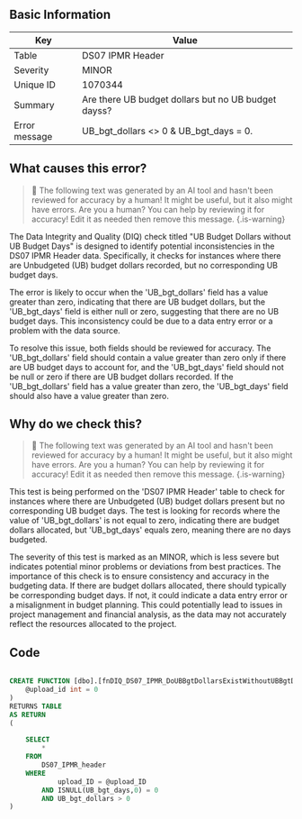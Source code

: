 ## Basic Information
| Key         | Value          |
|-------------|----------------|
| Table       | DS07 IPMR Header |
| Severity    | MINOR |
| Unique ID   | 1070344   |
| Summary     | Are there UB budget dollars but no UB budget dayss? |
| Error message | UB_bgt_dollars <> 0 & UB_bgt_days = 0. |

## What causes this error?

> :robot: The following text was generated by an AI tool and hasn't been reviewed for accuracy by a human! It might be useful, but it also might have errors. Are you a human? You can help by reviewing it for accuracy! Edit it as needed then remove this message.
{.is-warning}

The Data Integrity and Quality (DIQ) check titled "UB Budget Dollars without UB Budget Days" is designed to identify potential inconsistencies in the DS07 IPMR Header data. Specifically, it checks for instances where there are Unbudgeted (UB) budget dollars recorded, but no corresponding UB budget days.

The error is likely to occur when the 'UB_bgt_dollars' field has a value greater than zero, indicating that there are UB budget dollars, but the 'UB_bgt_days' field is either null or zero, suggesting that there are no UB budget days. This inconsistency could be due to a data entry error or a problem with the data source.

To resolve this issue, both fields should be reviewed for accuracy. The 'UB_bgt_dollars' field should contain a value greater than zero only if there are UB budget days to account for, and the 'UB_bgt_days' field should not be null or zero if there are UB budget dollars recorded. If the 'UB_bgt_dollars' field has a value greater than zero, the 'UB_bgt_days' field should also have a value greater than zero.
## Why do we check this?

> :robot: The following text was generated by an AI tool and hasn't been reviewed for accuracy by a human! It might be useful, but it also might have errors. Are you a human? You can help by reviewing it for accuracy! Edit it as needed then remove this message.
{.is-warning}

This test is being performed on the 'DS07 IPMR Header' table to check for instances where there are Unbudgeted (UB) budget dollars present but no corresponding UB budget days. The test is looking for records where the value of 'UB_bgt_dollars' is not equal to zero, indicating there are budget dollars allocated, but 'UB_bgt_days' equals zero, meaning there are no days budgeted.

The severity of this test is marked as an MINOR, which is less severe but indicates potential minor problems or deviations from best practices. The importance of this check is to ensure consistency and accuracy in the budgeting data. If there are budget dollars allocated, there should typically be corresponding budget days. If not, it could indicate a data entry error or a misalignment in budget planning. This could potentially lead to issues in project management and financial analysis, as the data may not accurately reflect the resources allocated to the project.
## Code

```sql

CREATE FUNCTION [dbo].[fnDIQ_DS07_IPMR_DoUBBgtDollarsExistWithoutUBBgtDays] (
	@upload_id int = 0
)
RETURNS TABLE
AS RETURN
(
	
	SELECT 
		*
	FROM
		DS07_IPMR_header
	WHERE
			upload_ID = @upload_ID
		AND ISNULL(UB_bgt_days,0) = 0
		AND UB_bgt_dollars > 0
)
```
